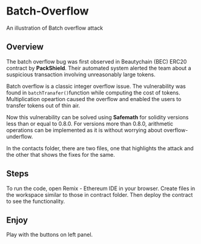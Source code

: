 # Batch-Overflow
An illustration of Batch overflow attack 

## Overview
The batch overflow bug was first observed in Beautychain (BEC) ERC20 contract by **PackShield**. Their automated system alerted the team about a suspicious transaction involving unreasonably large tokens.

Batch overflow is a classic integer overflow issue. The vulnerability was found in ```batchTranafer()```function while computing the cost of tokens. Multiplication opeartion caused the overflow and enabled the users to transfer tokens out of thin air.

Now this vulnerability can be solved using **Safemath** for solidity versions less than or equal to 0.8.0. For versions more than 0.8.0, arithmetic operations can be implemented as it is without worrying about overflow-underflow.

In the contacts folder, there are two files, one that highlights the attack and the other that shows the fixes for the same.

## Steps
To run the code, open Remix - Ethereum IDE in your browser. Create files in the workspace similar to those in contract folder. Then deploy the contract to see the functionality.

## Enjoy
Play with the buttons on left panel.

